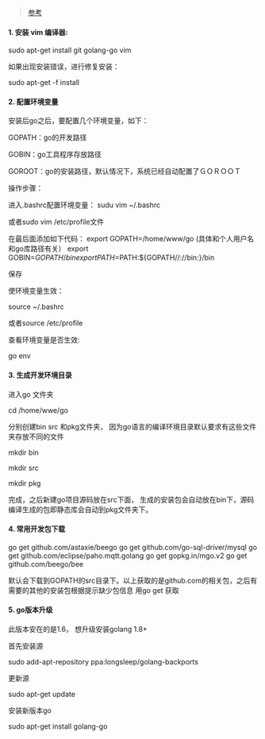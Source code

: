 > [参考](https://www.cnblogs.com/wenhuakulv1989/p/7028984.html)

#### 1. 安装 vim 编译器:

sudo apt-get install git golang-go vim

如果出现安装错误，进行修复安装：

sudo apt-get -f install

#### 2. 配置环境变量

安装后go之后，要配置几个环境变量，如下：

GOPATH：go的开发路径

GOBIN：go工具程序存放路径

GOROOT：go的安装路径，默认情况下，系统已经自动配置了ＧＯＲＯＯＴ

操作步骤：

进入.bashrc配置环境变量：
sudu vim ~/.bashrc  

或者sudo vim /etc/profile文件

在最后面添加如下代码：
export GOPATH=/home/www/go   (具体和个人用户名和go库路径有关）
export GOBIN=$GOPATH/bin
export PATH=$PATH:${GOPATH//://bin:}/bin

保存

使环境变量生效：

source ~/.bashrc

或者source /etc/profile

查看环境变量是否生效:

go env

#### 3. 生成开发环境目录

进入go 文件夹

cd /home/wwe/go

分别创建bin src 和pkg文件夹， 因为go语言的编译环境目录默认要求有这些文件夹存放不同的文件

mkdir bin

mkdir src

mkdir pkg

完成，之后新建go项目源码放在src下面， 生成的安装包会自动放在bin下，源码编译生成的包即静态库会自动到pkg文件夹下。

#### 4. 常用开发包下载

go get github.com/astaxie/beego
go get github.com/go-sql-driver/mysql
go get github.com/eclipse/paho.mqtt.golang
go get gopkg.in/mgo.v2
go get github.com/beego/bee

默认会下载到GOPATH的src目录下。以上获取的是github.com的相关包，之后有需要的其他的安装包根据提示缺少包信息 用go get 获取

#### 5. go版本升级

此版本安在的是1.6， 想升级安装golang 1.8+

首先安装源

sudo add-apt-repository ppa:longsleep/golang-backports

更新源

sudo apt-get update

安装新版本go

sudo apt-get install golang-go